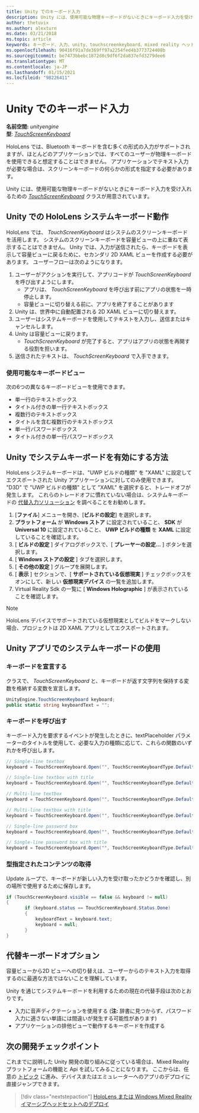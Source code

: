 ```yaml
---
title: Unity でのキーボード入力
description: Unity には、使用可能な物理キーボードがないときにキーボード入力を受け入れるための TouchScreenKeyboard クラスが用意されています。
author: thetuvix
ms.author: alexturn
ms.date: 03/21/2018
ms.topic: article
keywords: キーボード、入力、unity、touchscreenkeyboard、mixed reality ヘッドセット、windows mixed reality ヘッドセット、仮想現実のヘッドセット
ms.openlocfilehash: 90416f91a7de369ff97a2254fed4b3773724408b
ms.sourcegitcommit: be7473bbebc1872d8c9df6f2da837efd3279dee6
ms.translationtype: MT
ms.contentlocale: ja-JP
ms.lasthandoff: 01/15/2021
ms.locfileid: "98226411"
---
```

# <a name="keyboard-input-in-unity"></a>Unity でのキーボード入力

**名前空間:** *unityengine*<br>
 **型**: *[TouchScreenKeyboard](https://docs.unity3d.com/ScriptReference/TouchScreenKeyboard.html)*

HoloLens では、Bluetooth キーボードを含む多くの形式の入力がサポートされますが、ほとんどのアプリケーションでは、すべてのユーザーが物理キーボードを使用できると想定することはできません。 アプリケーションでテキスト入力が必要な場合は、スクリーンキーボードの何らかの形式を指定する必要があります。

Unity には、使用可能な物理キーボードがないときにキーボード入力を受け入れるための *[TouchScreenKeyboard](https://docs.unity3d.com/ScriptReference/TouchScreenKeyboard.html)* クラスが用意されています。

## <a name="hololens-system-keyboard-behavior-in-unity"></a>Unity での HoloLens システムキーボード動作

HoloLens では、 *TouchScreenKeyboard* はシステムのスクリーンキーボードを活用します。 システムのスクリーンキーボードを容量ビューの上に重ねて表示することはできません。 Unity では、入力が送信されたら、キーボードを表示して容量ビューに戻るために、セカンダリ 2D XAML ビューを作成する必要があります。 ユーザーフローは次のようになります。
1. ユーザーがアクションを実行して、アプリコードが *TouchScreenKeyboard* を呼び出すようにします。
    * アプリは、 *TouchScreenKeyboard* を呼び出す前にアプリの状態を一時停止します。
    * 容量ビューに切り替える前に、アプリを終了することがあります
2. Unity は、世界中に自動配置される 2D XAML ビューに切り替えます。
3. ユーザーはシステムキーボードを使用してテキストを入力し、送信またはキャンセルします。
4. Unity は容量ビューに戻ります。
    * *TouchScreenKeyboard* が完了すると、アプリはアプリの状態を再開する役割を担います。
5. 送信されたテキストは、 *TouchScreenKeyboard* で入手できます。

### <a name="available-keyboard-views"></a>使用可能なキーボードビュー

次の6つの異なるキーボードビューを使用できます。
* 単一行のテキストボックス
* タイトル付きの単一行テキストボックス
* 複数行のテキストボックス
* タイトルを含む複数行のテキストボックス
* 単一行パスワードボックス
* タイトル付きの単一行パスワードボックス

## <a name="how-to-enable-the-system-keyboard-in-unity"></a>Unity でシステムキーボードを有効にする方法

HoloLens システムキーボードは、"UWP ビルドの種類" を "XAML" に設定してエクスポートされた Unity アプリケーションに対してのみ使用できます。 "D3D" で "UWP ビルドの種類" として "XAML" を選択すると、トレードオフが発生します。 これらのトレードオフに慣れていない場合は、システムキーボードの [代替入力ソリューション](#alternative-keyboard-options) を調べることをお勧めします。
1. [**ファイル**] メニューを開き、[**ビルドの設定**] を選択します。
2. **プラットフォーム** が **Windows ストア** に設定されていること、 **SDK** が **Universal 10** に設定されていること、 **UWP ビルドの種類** を **XAML** に設定していることを確認します。
3. [ **ビルドの設定** ] ダイアログボックスで、[ **プレーヤーの設定...** ] ボタンを選択します。
4. [ **Windows ストアの設定** ] タブを選択します。
5. [ **その他の設定** ] グループを展開します。
6. [ **表示** ] セクションで、[ **サポートされている仮想現実** ] チェックボックスをオンにして、新しい **仮想現実デバイス** の一覧を追加します。
7. Virtual Reality Sdk の一覧に [ **Windows Holographic** ] が表示されていることを確認します。

>[!NOTE]
>HoloLens デバイスでサポートされている仮想現実としてビルドをマークしない場合、プロジェクトは 2D XAML アプリとしてエクスポートされます。

## <a name="using-the-system-keyboard-in-your-unity-app"></a>Unity アプリでのシステムキーボードの使用

### <a name="declare-the-keyboard"></a>キーボードを宣言する

クラスで、 *TouchScreenKeyboard* と、キーボードが返す文字列を保持する変数を格納する変数を宣言します。

```cs
UnityEngine.TouchScreenKeyboard keyboard;
public static string keyboardText = "";
```

### <a name="invoke-the-keyboard"></a>キーボードを呼び出す

キーボード入力を要求するイベントが発生したときに、textPlaceholder パラメーターのタイトルを使用して、必要な入力の種類に応じて、これらの関数のいずれかを呼び出します。

```cs
// Single-line textbox
keyboard = TouchScreenKeyboard.Open("", TouchScreenKeyboardType.Default, false, false, false, false);

// Single-line textbox with title
keyboard = TouchScreenKeyboard.Open("", TouchScreenKeyboardType.Default, false, false, false, false, "Single-line title");

// Multi-line textbox
keyboard = TouchScreenKeyboard.Open("", TouchScreenKeyboardType.Default, false, true, false, false);

// Multi-line textbox with title
keyboard = TouchScreenKeyboard.Open("", TouchScreenKeyboardType.Default, false, true, false, false, "Multi-line Title");

// Single-line password box
keyboard = TouchScreenKeyboard.Open("", TouchScreenKeyboardType.Default, false, false, true, false);

// Single-line password box with title
keyboard = TouchScreenKeyboard.Open("", TouchScreenKeyboardType.Default, false, false, true, false, "Secure Single-line Title");
```

### <a name="retrieve-typed-contents"></a>型指定されたコンテンツの取得

Update ループで、キーボードが新しい入力を受け取ったかどうかを確認し、別の場所で使用するために保存します。

```cs
if (TouchScreenKeyboard.visible == false && keyboard != null)
{
       if (keyboard.status == TouchScreenKeyboard.Status.Done)
       {
           keyboardText = keyboard.text;
           keyboard = null;
       }
}
```

## <a name="alternative-keyboard-options"></a>代替キーボードオプション

容量ビューから2D ビューへの切り替えは、ユーザーからのテキスト入力を取得するのに最適な方法ではないことを理解しています。

Unity を通じてシステムキーボードを利用するための現在の代替手段は次のとおりです。
* 入力に音声ディクテーションを使用する (<b>注:</b> 辞書に見つからず、パスワード入力に適さない単語には間違いが発生する可能性があります)
* アプリケーションの排他ビューで動作するキーボードを作成する

## <a name="next-development-checkpoint"></a>次の開発チェックポイント

これまでに説明した Unity 開発の取り組みに従っている場合は、Mixed Reality プラットフォームの機能と Api を試してみることになります。 ここからは、任意の [トピック](unity-development-overview.md#3-advanced-features) に進み、デバイスまたはエミュレーターへのアプリのデプロイに直接ジャンプできます。

> [!div class="nextstepaction"]
> [HoloLens または Windows Mixed Reality イマーシブヘッドセットへのデプロイ](../platform-capabilities-and-apis/using-visual-studio.md)
